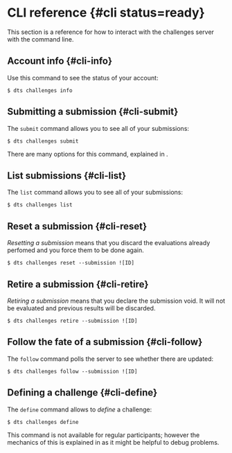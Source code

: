 # CLI reference  {#cli status=ready}

This section is a reference for how to interact with the challenges server with the command line.


## Account info {#cli-info}

Use this command to see the status of your account:

    $ dts challenges info
    

## Submitting a submission {#cli-submit}
 
The `submit` command allows you to see all of your submissions:

    $ dts challenges submit
    
There are many options for this command, explained in [](#submit-advanced).
    
    
## List submissions {#cli-list}

The `list` command allows you to see all of your submissions:

    $ dts challenges list
    
## Reset a submission {#cli-reset}

*Resetting a submission* means that you discard the evaluations 
already perfomed and you force them to be done again.

    $ dts challenges reset --submission ![ID] 

## Retire a submission {#cli-retire}

*Retiring a submission* means that you declare the submission void.
It will not be evaluated and previous results will be discarded.

    $ dts challenges retire --submission ![ID]

## Follow the fate of a submission {#cli-follow}

The `follow` command polls the server to see whether there are updated:

    $ dts challenges follow --submission ![ID]

## Defining a challenge {#cli-define}

The `define` command allows to *define* a challenge:

    $ dts challenges define
    
This command is not available for regular participants;
however the mechanics of this is explained in [](#define) as it might be helpful to 
debug problems.
